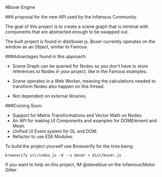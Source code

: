 #Boxer Engine

##A proposal for the new API used by the Infamous Community.

The goal of this project is to create a scene graph that is minimal with components that are abstracted enough to be swapped out.

The built project is found in dist/boxer.js. Boxer currently operates on the window as an Object, similar to Famous.

###Advantages found in this approach:

* Scene Graph can be queried for Nodes so you don't have to store references to Nodes in your project, like in the Famous examples.

* Scene operates in a Web Worker, meaning the calculations needed to transform Nodes also happen on this thread.

* Not dependent on external libraries.


###Coming Soon:

* Support for Matrix Transformations and Vector Math on Nodes.
* An API for making UI Components and examples for DOMElement and Mesh.
* Unified UI Event system for GL and DOM.
* Refactor to use ES6 Modules.


To build the project yourself use Browserify for the time being.

`browserify src/index.js -d --s boxer > dist/boxer.js`

If you want to help on this project, IM @steveblue on the Infamous/Motor Gitter.
